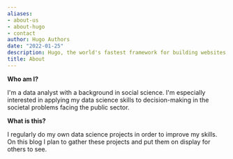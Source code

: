 ```yaml
---
aliases:
- about-us
- about-hugo
- contact
author: Hugo Authors
date: "2022-01-25"
description: Hugo, the world's fastest framework for building websites
title: About
---
```


**Who am I?**

I'm a data analyst with a background in social science. I'm especially interested in applying my data science skills to decision-making in the societal problems facing the public sector.

**What is this?**

I regularly do my own data science projects in order to improve my skills. On this blog I plan to gather these projects and put them on display for others to see. 


